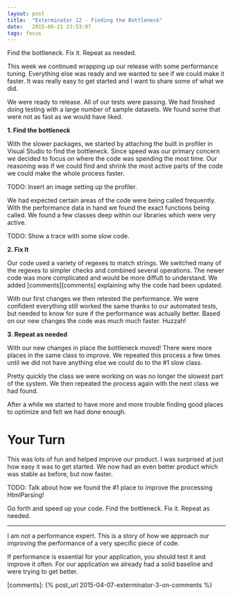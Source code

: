 ```yaml
---
layout: post
title:  "Exterminator 12 - Finding the Bottleneck"
date:   2015-06-21 23:53:07
tags: focus
---
```


Find the bottleneck. Fix it. Repeat as needed.

This week we continued wrapping up our release with some performance tuning.
Everything else was ready and we wanted to see if we could make it faster. It
was really easy to get started and I want to share some of what we did.

We were ready to release. All of our tests were passing. We had finished doing
testing with a large number of sample datasets. We found some that were not as
fast as we would have liked.

**1. Find the bottleneck**

With the slower packages, we started by attaching the built in profiler in
Visual Studio to find the bottleneck. Since speed was our primary concern we
decided to focus on where the code was spending the most time. Our reasoning
was if we could find and shrink the most active parts of the code we could
make the whole process faster.

TODO: Insert an image setting up the profiler.

We had expected certain areas of the code were being called frequently. With
the performance data in hand we found the exact functions being called. We
found a few classes deep within our libraries which were very active.

TODO: Show a trace with some slow code.

**2. Fix It**

Our code used a variety of regexes to match strings. We switched many of the
regexes to simpler checks and combined several operations. The newer code was
more complicated and would be more diffult to understand. We added [comments][comments]
explaining why the code had been updated.

With our first changes we then retested the performance. We were confident
everything still worked the same thanks to our automated tests, but needed
to know for sure if the performance was actually better. Based on our new
changes the code was much much faster. Huzzah!

**3. Repeat as needed**

With our new changes in place the bottleneck moved! There were more places in
the same class to improve. We repeated this process a few times until we did
not have anything else we could do to the #1 slow class.

Pretty quickly the class we were working on was no longer the slowest part
of the system. We then repeated the process again with the next class we had
found.

After a while we started to have more and more trouble finding good places to
optimize and felt we had done enough.

Your Turn
===============================================================================

This was lots of fun and helped improve our product. I was surprised at just
how easy it was to get started. We now had an even better product which was
stable as before, but now faster.

TODO: Talk about how we found the #1 place to improve the processing HtmlParsing!

Go forth and speed up your code. Find the bottleneck. Fix it. Repeat as needed.

<hr />

<div class="disclaimer">
<p>
I am not a performance expert. This is a story of how we approach our improving
the performance of a very specific piece of code.
</p>
<p>
If performance is essential for your application, you should test it and
improve it often. For our application we already had a solid baseline and were
trying to get better.
</p>
</div>

[comments]: {% post_url 2015-04-07-exterminator-3-on-comments %}
